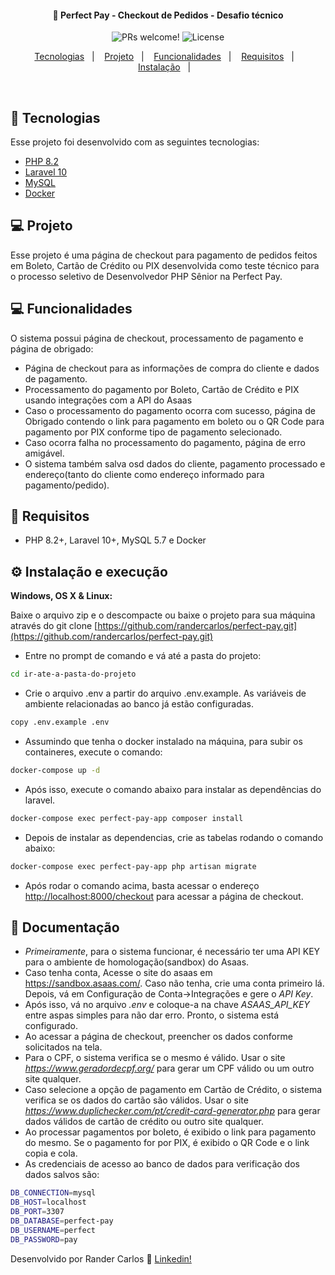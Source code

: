 <h4 align="center">
  🚀 Perfect Pay - Checkout de Pedidos - Desafio técnico
</h4>

<p align="center">
 <img src="https://img.shields.io/static/v1?label=PRs&message=welcome&color=7159c1&labelColor=000000" alt="PRs welcome!" />

  <img alt="License" src="https://img.shields.io/static/v1?label=license&message=MIT&color=7159c1&labelColor=000000">
</p>

<p align="center">
  <a href="#rocket-tecnologias">Tecnologias</a>&nbsp;&nbsp;&nbsp;|&nbsp;&nbsp;&nbsp;
  <a href="#-projeto">Projeto</a>&nbsp;&nbsp;&nbsp;|&nbsp;&nbsp;&nbsp;
  <a href="#-funcionalidades">Funcionalidades</a>&nbsp;&nbsp;&nbsp;|&nbsp;&nbsp;&nbsp;
  <a href="#-requisitos">Requisitos</a>&nbsp;&nbsp;&nbsp;|&nbsp;&nbsp;&nbsp;
  <a href="#-instalação">Instalação</a>&nbsp;&nbsp;&nbsp;|&nbsp;&nbsp;&nbsp;
</p>

<br>

## :rocket: Tecnologias

Esse projeto foi desenvolvido com as seguintes tecnologias:

- [PHP 8.2](https://php.net)
- [Laravel 10](https://laravel.com)
- [MySQL](https://mysql.com)
- [Docker](https://docker.com)


## 💻 Projeto

Esse projeto é uma página de checkout para pagamento de pedidos feitos em Boleto, Cartão de Crédito ou PIX desenvolvida como teste técnico para o processo seletivo de Desenvolvedor PHP Sênior na Perfect Pay.


## 💻 Funcionalidades

O sistema possui página de checkout, processamento de pagamento e página de obrigado:

- Página de checkout para as informações de compra do cliente e dados de pagamento.
- Processamento do pagamento por Boleto, Cartão de Crédito e PIX usando integrações com a API do Asaas 
- Caso o processamento do pagamento ocorra com sucesso, página de Obrigado contendo o link para pagamento em boleto ou o QR Code para pagamento por PIX conforme tipo de pagamento selecionado.
- Caso ocorra falha no processamento do pagamento, página de erro amigável.
- O sistema também salva osd dados do cliente, pagamento processado e endereço(tanto do cliente como endereço informado para pagamento/pedido).

## 📄 Requisitos

* PHP 8.2+, Laravel 10+, MySQL 5.7 e Docker


## ⚙️ Instalação e execução

**Windows, OS X & Linux:**

Baixe o arquivo zip e o descompacte ou baixe o projeto para sua máquina através do git clone [https://github.com/randercarlos/perfect-pay.git](https://github.com/randercarlos/perfect-pay.git)


- Entre no prompt de comando e vá até a pasta do projeto:

```sh
cd ir-ate-a-pasta-do-projeto
```

- Crie o arquivo .env a partir do arquivo .env.example. As variáveis de ambiente relacionadas ao banco já estão configuradas.

```sh
copy .env.example .env
```

- Assumindo que tenha o docker instalado na máquina, para subir os containeres, execute o comando:

```sh
docker-compose up -d
```

- Após isso, execute o comando abaixo para instalar as dependências do laravel.

```sh
docker-compose exec perfect-pay-app composer install
``` 

- Depois de instalar as dependencias, crie as tabelas rodando o comando abaixo:

```sh
docker-compose exec perfect-pay-app php artisan migrate
``` 

- Após rodar o comando acima, basta acessar o endereço [http://localhost:8000/checkout](http://localhost:8000/checkout) para acessar a página de checkout.

## 📝 Documentação

- *Primeiramente*, para o sistema funcionar, é necessário ter uma API KEY para o ambiente de homologação(sandbox) do Asaas. 
- Caso tenha conta, Acesse o site do asaas em https://sandbox.asaas.com/. Caso não tenha, crie uma conta primeiro lá. Depois, vá em Configuração de Conta->Integrações e gere o *API Key*.
- Após isso, vá no arquivo *.env* e coloque-a na chave *ASAAS_API_KEY* entre aspas simples para não dar erro. Pronto, o sistema está configurado. 
- Ao acessar a página de checkout, preencher os dados conforme solicitados na tela.
- Para o CPF, o sistema verifica se o mesmo é válido. Usar o site *https://www.geradordecpf.org/* para gerar um CPF válido ou um outro site qualquer.
- Caso selecione a opção de pagamento em Cartão de Crédito, o sistema verifica se os dados do cartão são válidos. Usar o site *https://www.duplichecker.com/pt/credit-card-generator.php* para gerar dados válidos de cartão de crédito ou outro site qualquer.
- Ao processar pagamentos por boleto, é exibido o link para pagamento do mesmo. Se o pagamento for por PIX, é exibido o QR Code e o link copia e cola.
- As credenciais de acesso ao banco de dados para verificação dos dados salvos são:

```sh
DB_CONNECTION=mysql
DB_HOST=localhost
DB_PORT=3307
DB_DATABASE=perfect-pay
DB_USERNAME=perfect
DB_PASSWORD=pay
```


Desenvolvido por Rander Carlos :wave: [Linkedin!](https://www.linkedin.com/in/rander-carlos-308a63a8//)
